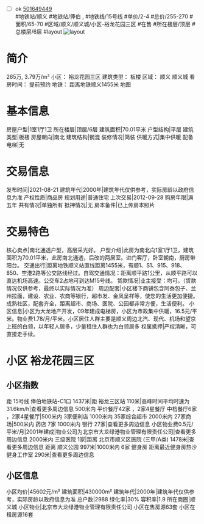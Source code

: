 - [ ] ok [501649449](https://bj.5i5j.com/ershoufang/501649449.html)  
 #地铁站/顺义 #地铁站/俸伯 ,  #地铁线/15号线
#单价/2-4 #总价/255-270 #面积/65-70   #区域/顺义/顺义城/小区-裕龙花园三区 #在售 #所在楼层/顶层 #总楼层/6层 #layout 
![layout](http://image2a.5i5j.com/bdir/layout/b4c9df66796a4e20b0f13d5d2c3cabb6.jpg_P5.jpg) 
# 简介 
 265万,  3.79万/m² 
小区： 裕龙花园三区
建筑类型： 板楼
区域： 顺义 顺义城
看房时间： 提前预约
地铁： 距离地铁顺义1455米 地图
# 基本信息 
 房屋户型|1室1厅1卫
所在楼层|顶层/6层
建筑面积|70.01平米
户型结构|平层
建筑类型|板楼
房屋朝向|南北
建筑结构|钢混
装修情况|简装
供暖方式|集中供暖
配备电梯|无
# 交易信息 
 发布时间|2021-08-21
建筑年代|2000年|建筑年代仅供参考，实际房龄以政府信息为准
产权性质|商品房
规划用途|普通住宅
上次交易|2012-09-28
购房年限|满五年
共有情况|单独所有
抵押情况|无
房本备件|已上传房本照片
# 交易特色 
 核心卖点|南北通透户型，高层采光好。
户型介绍|此房为南北向1室1厅1卫，建筑面积为70.01平米，此房南北通透，后改的两居室。进门客厅，卧室朝南，厨房带阳台。
交通出行|距离地铁顺义站直线距离1455米，有顺1、S1、915、918、850、空港2路等公交路线经过。自驾交通情况：距离顺平路1公里，从顺平路可以直达机场高速。公交车2占地可到达M15号线。
贷款情况|业主接受：均可。（贷款情况仅供参考，最终以实际情况为准）
周边配套|小区楼下商铺包含阿泰包子、兰州拉面，建设、农业、农商等银行，超市发、金凤呈祥等，使您的生活更加便捷。成熟社区，配套齐全，距离超市、商场、医院、公园都非常方便，生活便利。
小区信息|小区为大龙地产开发，09年建成电梯房，小区为市政集中供暖，16.5元/平米。物业费1.78/月/平米。小区居住人群主要是顺义周边北汽、现代、机场和望京上班的白领，以年轻人居多，少量租住人群也为白领居多
权属抵押|产权清晰，可直接走手续。
# 小区 裕龙花园三区
## 小区指数 
 距 15号线 俸伯地铁站-C1口 1437米|距 裕龙三区站 110米|高峰时间平均时速为31.6km/h|查看更多周边信息
500米内 平价餐厅42家 ，2家4星餐厅
中档餐厅6家 ，2家4星餐厅|500米内 3家便利店
1000米内 35家综合超市
2000米内 27家商场|500米内 药店 7家
1000米内 银行 27家|查看更多周边信息
小区物业费0.5元/平米/月|2001年建成|物业公司为北京市大龙绿港物业管理有限责任公司|查看更多周边信息
2000米内 三级医院 1家|距离 北京市顺义区医院 (三甲/A类) 1478米|查看更多周边信息
距离 顺义公园 997米|1000米内 6家 健身房
距离最近健身房热沙健身工作室 290米|查看更多周边信息
## 小区信息 
 小区均价|45602元/m²
建筑面积|430000m²
建筑年代|2000年|建筑年代仅供参考，实际房龄以政府信息为准
总户数|2988
绿化率|30%
容积率|1.9
所在商圈|顺义城
小区物业|北京市大龙绿港物业管理有限责任公司
小区在售房源63套
小区在租房源16套
